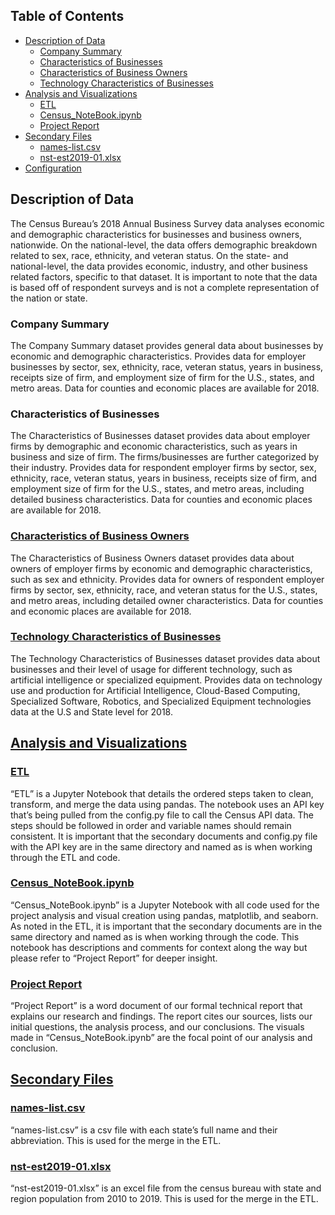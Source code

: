 ## Table of Contents
- [Description of Data](#Description_of_Data)
    - [Company Summary](#Company_Summary)
    - [Characteristics of Businesses](#Characteristics_of_Businesses)
    - [Characteristics of Business Owners](#Characteristics_of_Business_Owners)
    - [Technology Characteristics of Businesses](#Technology_Characteristics_of_Businesses)
- [Analysis and Visualizations](#Analysis_and_Visualizations)
    - [ETL](#ETL)
    - [Census_NoteBook.ipynb](Code)
    - [Project Report](#Project_Report)
- [Secondary Files](#Secondary_Files)
    - [names-list.csv](#file_1)
    - [nst-est2019-01.xlsx](#file_2)
- [Configuration](#Configuration)

## Description of Data
The Census Bureau’s 2018 Annual Business Survey data analyses economic and demographic characteristics for businesses and business owners, nationwide. On the national-level, the data offers demographic breakdown related to sex, race, ethnicity, and veteran status. On the state- and national-level, the data provides economic, industry, and other business related factors, specific to that dataset. It is important to note that the data is based off of respondent surveys and is not a complete representation of the nation or state.  

### Company Summary
The Company Summary dataset provides general data about businesses by economic and demographic characteristics. Provides data for employer businesses by sector, sex, ethnicity, race, veteran status, years in business, receipts size of firm, and employment size of firm for the U.S., states, and metro areas. Data for counties and economic places are available for 2018.

### Characteristics of Businesses
The Characteristics of Businesses dataset provides data about employer firms by demographic and economic characteristics, such as years in business and size of firm. The firms/businesses are further categorized by their industry. Provides data for respondent employer firms by sector, sex, ethnicity, race, veteran status, years in business, receipts size of firm, and employment size of firm for the U.S., states, and metro areas, including detailed business characteristics. Data for counties and economic places are available for 2018.

### [Characteristics of Business Owners](#Characteristics_of_Business_Owners)
The Characteristics of Business Owners dataset provides data about owners of employer firms by economic and demographic characteristics, such as sex and ethnicity. Provides data for owners of respondent employer firms by sector, sex, ethnicity, race, and veteran status for the U.S., states, and metro areas, including detailed owner characteristics. Data for counties and economic places are available for 2018.

### [Technology Characteristics of Businesses](#Technology_Characteristics_of_Businesses)
The Technology Characteristics of Businesses dataset provides data about businesses and their level of usage for different technology, such as artificial intelligence or specialized equipment. Provides data on technology use and production for Artificial Intelligence, Cloud-Based Computing, Specialized Software, Robotics, and Specialized Equipment technologies data at the U.S and State level for 2018.


## [Analysis and Visualizations](#Analysis_and_Visualizations)
### [ETL](#ETL)
“ETL” is a Jupyter Notebook that details the ordered steps taken to clean, transform, and merge the data using pandas. The notebook uses an API key that’s being pulled from the config.py file to call the Census API data. The steps should be followed in order and variable names should remain consistent. It is important that the secondary documents and config.py file with the API key are in the same directory and named as is when working through the ETL and code.

### [Census_NoteBook.ipynb](#Code)
“Census_NoteBook.ipynb” is a Jupyter Notebook with all code used for the project analysis and visual creation using pandas, matplotlib, and seaborn. As noted in the ETL, it is important that the secondary documents are in the same directory and named as is when working through the code. This notebook has descriptions and comments for context along the way but please refer to “Project Report” for deeper insight.

### [Project Report](#Project_Report)
“Project Report” is a word document of our formal technical report that explains our research and findings. The report cites our sources, lists our initial questions, the analysis process, and our conclusions. The visuals made in “Census_NoteBook.ipynb” are the focal point of our analysis and conclusion. 


## [Secondary Files](#Secondary_Files)

### [names-list.csv](#file_1)
“names-list.csv” is a csv file with each state’s full name and their abbreviation. This is used for the merge in the ETL.

### [nst-est2019-01.xlsx](#file_2)
“nst-est2019-01.xlsx” is an excel file from the census bureau with state and region population from 2010 to 2019. This is used for the merge in the ETL.